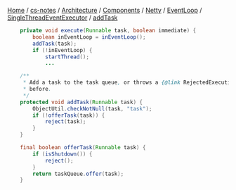 [Home](https://mengxianbin.github.io) /
[cs-notes](https://mengxianbin.github.io/cs-notes/site) /
[Architecture](https://mengxianbin.github.io/cs-notes/site/Architecture) /
[Components](https://mengxianbin.github.io/cs-notes/site/Architecture/Components) /
[Netty](https://mengxianbin.github.io/cs-notes/site/Architecture/Components/Netty) /
[EventLoop](https://mengxianbin.github.io/cs-notes/site/Architecture/Components/Netty/EventLoop) /
[SingleThreadEventExecutor](https://mengxianbin.github.io/cs-notes/site/Architecture/Components/Netty/EventLoop/SingleThreadEventExecutor) /
[addTask](https://mengxianbin.github.io/cs-notes/site/Architecture/Components/Netty/EventLoop/SingleThreadEventExecutor/addTask)

```java
    private void execute(Runnable task, boolean immediate) {
        boolean inEventLoop = inEventLoop();
        addTask(task);
        if (!inEventLoop) {
            startThread();
            ...
```

```java
    /**
     * Add a task to the task queue, or throws a {@link RejectedExecutionException} if this instance was shutdown
     * before.
     */
    protected void addTask(Runnable task) {
        ObjectUtil.checkNotNull(task, "task");
        if (!offerTask(task)) {
            reject(task);
        }
    }
```

```java
    final boolean offerTask(Runnable task) {
        if (isShutdown()) {
            reject();
        }
        return taskQueue.offer(task);
    }
```
